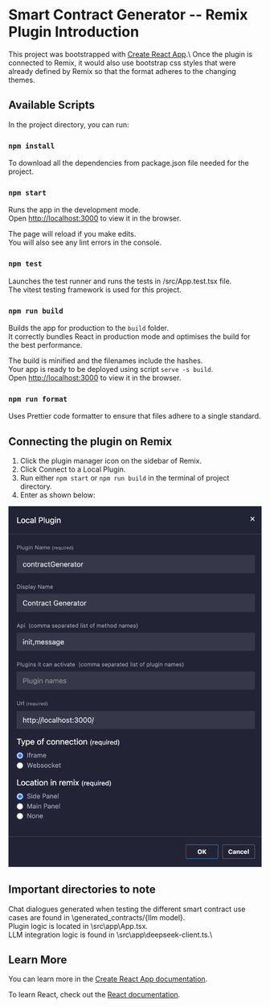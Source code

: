 # Smart Contract Generator -- Remix Plugin Introduction

This project was bootstrapped with [Create React App](https://github.com/facebook/create-react-app).\ Once the plugin is connected to Remix, it would also use bootstrap css styles that were already defined by Remix so that the format adheres to the changing themes.

## Available Scripts

In the project directory, you can run:

### `npm install`

To download all the dependencies from package.json file needed for the project.

### `npm start`

Runs the app in the development mode.\
Open [http://localhost:3000](http://localhost:3000) to view it in the browser.

<!-- This is the url you enter when you want to connect this local plugin on Remix. -->

The page will reload if you make edits.\
You will also see any lint errors in the console.

### `npm test`

Launches the test runner and runs the tests in /src/App.test.tsx file.\
The vitest testing framework is used for this project.

### `npm run build`

Builds the app for production to the `build` folder.\
It correctly bundles React in production mode and optimises the build for the best performance.

The build is minified and the filenames include the hashes.\
Your app is ready to be deployed using script `serve -s build`.\
Open [http://localhost:3000](http://localhost:3000) to view it in the browser.

### `npm run format`

Uses Prettier code formatter to ensure that files adhere to a single standard.

## Connecting the plugin on Remix

1. Click the plugin manager icon on the sidebar of Remix.
2. Click Connect to a Local Plugin.
3. Run either `npm start` or `npm run build` in the terminal of project directory.
4. Enter as shown below:

![localPlugin](/src/assets/connection.png "Connecting a local plugin on Remix")

## Important directories to note

Chat dialogues generated when testing the different smart contract use cases are found in
\generated_contracts/{llm model}.\
Plugin logic is located in \src\app\App.tsx.\
LLM integration logic is found in \src\app\deepseek-client.ts.\

## Learn More

You can learn more in the [Create React App documentation](https://facebook.github.io/create-react-app/docs/getting-started).

To learn React, check out the [React documentation](https://reactjs.org/).
